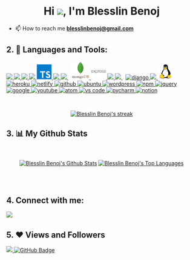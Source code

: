 
<h1 align="center">Hi <img src="https://raw.githubusercontent.com/MartinHeinz/MartinHeinz/master/wave.gif" width="30px">, I'm Blesslin Benoj</h1>

- 📫 How to reach me **blesslinbenoj@gmail.com**

## 2. 🚀 Languages and Tools:

<p align="left"> 
    <a href="https://www.w3.org/html/" target="_blank"> <img src="https://img.icons8.com/color/48/000000/html-5.png"/> </a>
    <a href="https://www.w3schools.com/css/" target="_blank"> <img src="https://img.icons8.com/color/48/000000/css3.png"/> </a> 
    <a href="https://getbootstrap.com" target="_blank"> <img src="https://img.icons8.com/color/48/000000/bootstrap.png"/> </a>
    <a href="https://developer.mozilla.org/en-US/docs/Web/JavaScript" target="_blank"> <img src="https://img.icons8.com/color/48/000000/javascript.png"/> </a> 
    <a href="https://www.typescriptlang.org/" target="_blank"> <img src="https://raw.githubusercontent.com/devicons/devicon/master/icons/typescript/typescript-original.svg" alt="typescript" width="40" height="40"/> </a>
    <a href="https://reactjs.org/" target="_blank"> <img src="https://img.icons8.com/color/48/000000/react-native.png"/> </a>
    <a style="padding-right:8px;" href="https://nodejs.org" target="_blank"> <img src="https://img.icons8.com/color/48/000000/nodejs.png"/> </a> 
    <a href="https://www.mongodb.com/" target="_blank"> <img src="https://raw.githubusercontent.com/devicons/devicon/master/icons/mongodb/mongodb-original-wordmark.svg" alt="mongodb" width="48" height="48"/> </a> 
    <a href="https://expressjs.com" target="_blank"> <img src="https://raw.githubusercontent.com/devicons/devicon/master/icons/express/express-original-wordmark.svg" alt="express" width="40" height="40"/> </a>
    <a href="https://www.python.org" target="_blank"> <img src="https://img.icons8.com/color/48/000000/python.png"/> </a>
    <a style="padding-right:8px;" href="https://www.mysql.com/" target="_blank"> <img src="https://img.icons8.com/fluent/50/000000/mysql-logo.png"/> </a>
    <a href="https://docs.djangoproject.com/" target="_blank"> <img src="https://cdn.worldvectorlogo.com/logos/django.svg" alt="django" width="40" height="40"/> </a>
    <a href="https://git-scm.com/" target="_blank"> <img src="https://img.icons8.com/color/48/000000/git.png"/> </a> 
    <a href="https://www.linux.org/" target="_blank"> <img src="https://raw.githubusercontent.com/devicons/devicon/master/icons/linux/linux-original.svg" alt="linux" width="40" height="40"/> </a>
    <a href="https://heroku.com" target="_blank"> <img src="https://www.vectorlogo.zone/logos/heroku/heroku-icon.svg" alt="heroku" width="40" height="40"/> </a> 
    <a href="https://www.netlify.com/" target="_blank"> <img src="https://img.icons8.com/external-tal-revivo-shadow-tal-revivo/48/000000/external-netlify-a-cloud-computing-company-that-offers-hosting-and-serverless-backend-services-for-static-websites-logo-shadow-tal-revivo.png" alt="netlify" width="40" height="40"/> </a> 
    <a href="https://github.com" target="_blank"> <img src="https://img.icons8.com/fluency/48/000000/github.png" alt="github" width="48" height="48"/> </a> 
    <a href="https://ubuntu.com" target="_blank"> <img src="https://img.icons8.com/color/48/000000/ubuntu--v1.png" alt="ubuntu" width="48" height="48"/> </a>
    <a href="https://wordpress.com" target="_blank"> <img src="https://img.icons8.com/fluency/48/000000/wordpress.png" alt="wordpress" width="48" height="48"/> </a>
    <a href="https://npm.com" target="_blank"> <img src="https://img.icons8.com/color/48/000000/npm.png" alt="npm" width="48" height="48"/> </a>
    <a href="https://jquery.com" target="_blank"> <img src="https://img.icons8.com/external-tal-revivo-shadow-tal-revivo/48/000000/external-jquery-is-a-javascript-library-designed-to-simplify-html-logo-shadow-tal-revivo.png" alt="jquery" width="40" height="40"/> </a>
    <a href="https://google.com" target="_blank"> <img src="https://img.icons8.com/color/48/000000/google-logo.png" alt="google" width="48" height="48"/> </a>
    <a href="https://youtube.com" target="_blank"> <img src="https://img.icons8.com/color/48/000000/youtube-play.png" alt="youtube" width="48" height="48"/> </a>
    <a href="https://atom.com" target="_blank"> <img src="https://img.icons8.com/ios/50/000000/atom-editor.png" alt="atom" width="48" height="48"/> </a>
    <a href="https://visualstudio.com" target="_blank"> <img src="https://img.icons8.com/color/48/000000/visual-studio-code-2019.png" alt="vs code" width="48" height="48"/> </a>
    <a href="https://jetbrains.com" target="_blank"> <img src="https://img.icons8.com/color/48/000000/pycharm.png" alt="pycharm" width="48" height="48"/> </a>
    <a href="https://notion.so" target="_blank"> <img src="https://img.icons8.com/color/48/000000/notion--v1.png" alt="notion" width="48" height="48"/> </a>

  
    
</p>

<!-- [![React Badge](https://img.shields.io/badge/-React-61DBFB?style=for-the-badge&labelColor=black&logo=react&logoColor=61DBFB)](#)  [![Javascript Badge](https://img.shields.io/badge/-Javascript-F0DB4F?style=for-the-badge&labelColor=black&logo=javascript&logoColor=F0DB4F)](#) [![Typescript Badge](https://img.shields.io/badge/-Typescript-007acc?style=for-the-badge&labelColor=black&logo=typescript&logoColor=007acc)](#) [![Nodejs Badge](https://img.shields.io/badge/-Nodejs-3C873A?style=for-the-badge&labelColor=black&logo=node.js&logoColor=3C873A)](#) [![GraphQL Badge](https://img.shields.io/badge/-GraphQl-e535ab?style=for-the-badge&labelColor=black&logo=node.js&logoColor=e535ab)](#) -->
<br/>

<p align="center">
    <a href="https://github.com/blesslinbenoj/github-readme-streak-stats">
        <img title="🔥 Get streak stats for your profile at git.io/streak-stats" alt="Blesslin Benoj's streak" src="https://github-readme-streak-stats.herokuapp.com/?user=blesslinbenoj&theme=black-ice&hide_border=true&stroke=0000&background=060A0CD0"/>
    </a>
</p>

## 3. 📊 My Github Stats

  <br/>

<p align="center">
    <a href="https://github.com/blesslinbenoj/github-readme-stats"><img alt="Blesslin Benoj's Github Stats" src="https://github-readme-stats.vercel.app/api?username=blesslinbenoj&show_icons=true&count_private=true&theme=react&hide_border=true&bg_color=0D1117" /></a>
  <a href="https://github.com/blesslinbenoj/github-readme-stats"><img alt="Blesslin Benoj's Top Languages" src="https://github-readme-stats.vercel.app/api/top-langs/?username=blesslinbenoj&langs_count=8&count_private=true&layout=compact&theme=react&hide_border=true&bg_color=0D1117" /></a>
</p>

<br/>
<br/>

## 4. Connect with me:
<p align="left">

<a href = "https://linkedin.com/in/blesslinbenoj"><img src="https://img.icons8.com/fluent/48/000000/linkedin.png"/></a>
</p>

## 5. ❤ Views and Followers
<a href="https://github.com/Meghna-DAS/github-profile-views-counter">
    <img src="https://komarev.com/ghpvc/?username=blesslinbenoj">
</a>
<a href="https://github.com/blesslinbenoj?tab=followers"><img src="https://img.shields.io/github/followers/blesslinbenoj?label=Followers&style=social" alt="GitHub Badge"></a>  
